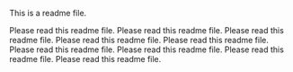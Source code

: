 This is a readme file.

Please read this readme file.
Please read this readme file.
Please read this readme file.
Please read this readme file.
Please read this readme file.
Please read this readme file.
Please read this readme file.
Please read this readme file.
Please read this readme file.